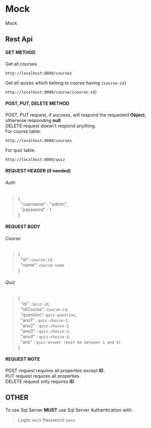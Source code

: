 # Mock
Mock
## Rest Api
#### GET METHOD
Get all courses
```
http://localhost:8080/courses
```
Get all quizes which belong to course having `{course-id}`
```
http://localhost:8080/course/{course-id}
```
#### POST, PUT, DELETE METHOD
POST, PUT request, if success, will respond the requested **Object**, otherwise responding **null**
<br>
DELETE request doesn't respond anything.
<br>
For course table:
```
http://localhost:8080/courses
```
For quiz table:
```
http://localhost:8080/quiz
```
#### REQUEST HEADER (if needed)
###### Auth
>{ <br>
>&nbsp;&nbsp;"username" : "admin", <br>
>&nbsp;&nbsp;"password" : 1 <br>
>}
#### REQUEST BODY
###### Course
>{ <br>
>&nbsp;&nbsp;"id": `course-id`, <br>
>&nbsp;&nbsp;"name": `course-name` <br>
>} <br>
###### Quiz
>{ <br>
>&nbsp;&nbsp;"id" : `quiz-id`, <br>
>&nbsp;&nbsp;"idCourse": `course-id`, <br>
>&nbsp;&nbsp;"question": `quiz-question`, <br>
>&nbsp;&nbsp;"ans1" : `quiz-choice-1`, <br>
>&nbsp;&nbsp;"ans2" : `quiz-choice-2`, <br>
>&nbsp;&nbsp;"ans3" : `quiz-choice-3`, <br>
>&nbsp;&nbsp;"ans4" : `quiz-choice-4`, <br>
>&nbsp;&nbsp;"ans" : `quiz-answer (must be between 1 and 4)` <br>
>}
#### REQUEST NOTE
POST request requires all properties except **ID**.
<br>
PUT request requires all properties.
<br>
DELETE request only requires **ID**.
## OTHER
To use Sql Server **MUST** use Sql Server Authentication with:
<br>
>Login: `mock`
>Password: `pass`